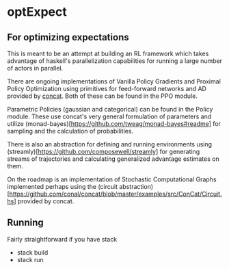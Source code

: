 # optExpect

## For optimizing expectations

This is meant to be an attempt at building an RL framework which takes advantage of haskell's parallelization capabilities for running a large number of actors in parallel.

There are ongoing implementations of Vanilla Policy Gradients and Proximal Policy Optimization using primitives for feed-forward networks and AD provided by [concat](https://github.com/conal/concat). Both of these can be found in the PPO module.

Parametric Policies (gaussian and categorical) can be found in the Policy module. These use concat's very general formulation of parameters and utilize (monad-bayes)[https://github.com/tweag/monad-bayes#readme] for sampling and the calculation of probabilities.

There is also an abstraction for defining and running environments using (streamly)[https://github.com/composewell/streamly] for generating streams of trajectories and calculating generalized advantage estimates on them.

On the roadmap is an implementation of Stochastic Computational Graphs implemented perhaps using the (circuit abstraction)[https://github.com/conal/concat/blob/master/examples/src/ConCat/Circuit.hs] provided by concat.

## Running
Fairly straightforward if you have stack
 - stack build
 - stack run
